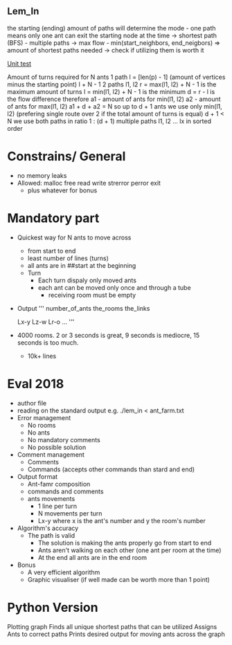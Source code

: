 ## Lem_In
the starting (ending) amount of paths will determine the mode
	- one path means only one ant can exit the starting node at the time
		-> shortest path (BFS)
	- multiple paths -> max flow
	- min(start_neighbors, end_neigbors) => amount of shortest paths needed
		-> check if utilizing them is worth it

[Unit test](https://github.com/TBouder/lem-in_test)

Amount of turns required for N ants
1 path l = [len(p) - 1] (amount of vertices minus the starting point)
		l + N - 1
2 paths l1, l2
		r = max(l1, l2) + N - 1 is the maximum amount of turns
		l = min(l1, l2) + N - 1 is the minimum
		d = r - l is the flow difference
		therefore
		a1 - amount of ants for min(l1, l2)
		a2 - amount of ants for max(l1, l2)
		a1 + d + a2 = N
		so up to d + 1 ants we use only min(l1, l2) (prefering single route over 2 if the total amount of turns is equal)
		d + 1 < N we use both paths in ratio 1 : (d + 1)
multiple paths l1, l2 ... lx in sorted order



# Constrains/ General
- no memory leaks
- Allowed:
		malloc
		free
		read
		write
		strerror
		perror
		exit
	- plus whatever for bonus

# Mandatory part
- Quickest way for N ants to move across
	- from start to end
	- least number of lines (turns)
	- all ants are in ##start at the beginning
	- Turn
		- Each turn dispaly only moved ants
		- each ant can be moved only once and through a tube
			- receiving room must be empty
- Output
'''
	number_of_ants
	the_rooms
	the_links

	Lx-y Lz-w Lr-o ...
'''

- 4000 rooms. 2 or 3 seconds is great, 9 seconds is mediocre, 15 seconds is too much.
	- 10k+ lines

# Eval 2018

- author file
- reading on the standard output
	e.g. ./lem_in < ant_farm.txt
- Error management
	- No rooms
	- No ants
	- No mandatory comments
	- No possible solution
- Comment management
	- Comments
	- Commands (accepts other commands than stard and end)
- Output format
	- Ant-famr composition
	- commands and comments
	- ants movements
		- 1 line per turn
		- N movements per turn
		- Lx-y where x is the ant's number and y the room's number
- Algorithm's accuracy
	- The path is valid
		- The solution is making the ants properly go from start to end
		- Ants aren't walking on each other (one ant per room at the time)
		- At the end all ants are in the end room
- Bonus
	- A very efficient algorithm
	- Graphic visualiser (if well made can be worth more than 1 point)


# Python Version
Plotting graph
Finds all unique shortest paths that can be utilized
Assigns Ants to correct paths
Prints desired output for moving ants across the graph
